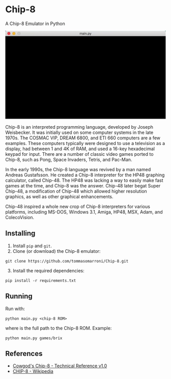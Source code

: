 # Chip-8
A Chip-8 Emulator in Python 

![](docs/chip8.gif)

Chip-8 is an interpreted programming language, developed by Joseph Weisbecker.
It was initially used on some computer systems in the late 1970s.
The COSMAC VIP, DREAM 6800, and ETI 660 computers are a few examples.
These computers typically were designed to use a television as a display, had between 1 and 4K of RAM, and used a 16-key hexadecimal keypad for input.
There are a number of classic video games ported to Chip-8, such as Pong, Space Invaders, Tetris, and Pac-Man.

In the early 1990s, the Chip-8 language was revived by a man named Andreas Gustafsson.
He created a Chip-8 interpreter for the HP48 graphing calculator, called Chip-48.
The HP48 was lacking a way to easily make fast games at the time, and Chip-8 was the answer.
Chip-48 later begat Super Chip-48, a modification of Chip-48 which allowed higher resolution graphics, as well as other graphical enhancements.

Chip-48 inspired a whole new crop of Chip-8 interpreters for various platforms, including MS-DOS, Windows 3.1, Amiga, HP48, MSX, Adam, and ColecoVision.

## Installing

1. Install `pip` and `git`.
2. Clone (or download) the Chip-8 emulator:
```
git clone https://github.com/tommasomarroni/Chip-8.git
```
3. Install the required dependencies:
```
pip install -r requirements.txt
```

## Running

Run with:
```
python main.py <chip-8 ROM>
```
where <chip-8 ROM> is the full path to the Chip-8 ROM. Example:
```
python main.py games/brix
```

## References
- [Cowgod's Chip-8 - Technical Reference v1.0](http://devernay.free.fr/hacks/chip8/C8TECH10.HTM)
- [CHIP-8 - Wikipedia](https://en.wikipedia.org/wiki/CHIP-8)
